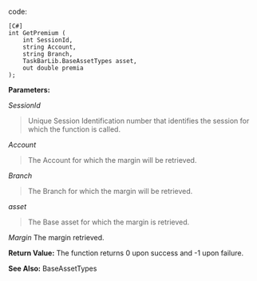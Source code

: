 code:
```
[C#]
int GetPremium ( 
    int SessionId, 
    string Account, 
    string Branch, 
    TaskBarLib.BaseAssetTypes asset, 
    out double premia 
); 
```

**Parameters:**

_SessionId_
> Unique Session Identification number that identifies the session for which the function is called.

_Account_
> The Account for which the margin will be retrieved.

_Branch_
> The Branch for which the margin will be retrieved.

_asset_
> The Base asset for which the margin is retrieved.

_Margin_
The margin retrieved.


**Return Value:**
The function returns 0 upon success and -1 upon failure.

**See Also:**
BaseAssetTypes